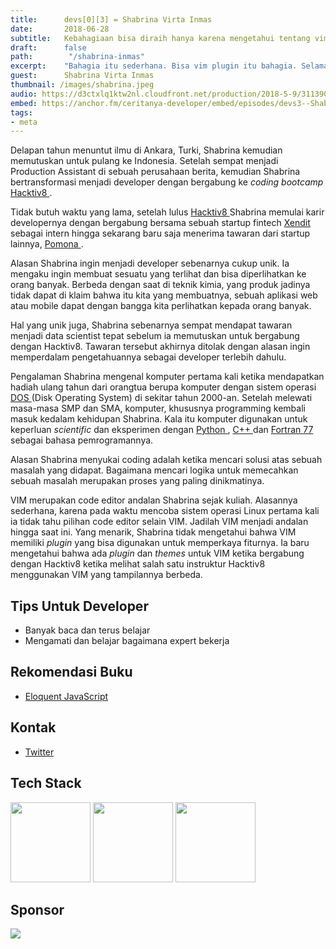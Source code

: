 ```yaml
---
title:      devs[0][3] = Shabrina Virta Inmas
date:       2018-06-28
subtitle:   Kebahagiaan bisa diraih hanya karena mengetahui tentang vim plugin.
draft:      false
path:        "/shabrina-inmas"
excerpt:    "Bahagia itu sederhana. Bisa vim plugin itu bahagia. Selama dua tahun saya menggunakan vim tanpa plugin sama sekali. Saya tidak tahu vim itu bisa diinstal plugin."
guest:      Shabrina Virta Inmas
thumbnail: /images/shabrina.jpeg
audio: https://d3ctxlq1ktw2nl.cloudfront.net/production/2018-5-9/3113905-44100-2-dc7cbdb1be6d.mp3
embed: https://anchor.fm/ceritanya-developer/embed/episodes/devs3--Shabrina-Virta-Inmas-e1b7rn
tags:
- meta
---
```


Delapan tahun menuntut ilmu di Ankara, Turki, Shabrina kemudian memutuskan untuk pulang ke Indonesia. Setelah sempat menjadi Production Assistant di sebuah perusahaan berita, kemudian Shabrina bertransformasi menjadi developer dengan bergabung ke _coding bootcamp_ [ Hacktiv8 ](https://hacktiv8.com).

Tidak butuh waktu yang lama, setelah lulus [ Hacktiv8 ](https://hacktiv8.com) Shabrina memulai karir developernya dengan bergabung bersama sebuah startup fintech [ Xendit ](https://www.xendit.co/en/) sebagai intern hingga sekarang baru saja menerima tawaran dari startup lainnya, [ Pomona ](https://web.pomona.id/).

Alasan Shabrina ingin menjadi developer sebenarnya cukup unik. Ia mengaku ingin membuat sesuatu yang terlihat dan bisa diperlihatkan ke orang banyak. Berbeda dengan saat di teknik kimia, yang produk jadinya tidak dapat di klaim bahwa itu kita yang membuatnya, sebuah aplikasi web atau mobile dapat dengan bangga kita perlihatkan kepada orang banyak.

Hal yang unik juga, Shabrina sebenarnya sempat mendapat tawaran menjadi data scientist tepat sebelum ia memutuskan untuk bergabung dengan Hacktiv8. Tawaran tersebut akhirnya ditolak dengan alasan ingin memperdalam pengetahuannya sebagai developer terlebih dahulu.

Pengalaman Shabrina mengenal komputer pertama kali ketika mendapatkan hadiah ulang tahun dari orangtua berupa komputer dengan sistem operasi [ DOS ](https://en.wikipedia.org/wiki/Disk_operating_system) (Disk Operating System) di sekitar tahun 2000-an. Setelah melewati masa-masa SMP dan SMA, komputer, khususnya programming kembali masuk kedalam kehidupan Shabrina. Kala itu komputer digunakan untuk keperluan _scientific_ dan eksperimen dengan [ Python ](https://www.python.org/), [ C++ ](https://en.wikipedia.org/wiki/C%2B%2B) dan [ Fortran 77 ](https://en.wikipedia.org/wiki/Fortran#FORTRAN_77) sebagai bahasa pemrogramannya.

Alasan Shabrina menyukai coding adalah ketika mencari solusi atas sebuah masalah yang didapat. Bagaimana mencari logika untuk memecahkan sebuah masalah merupakan proses yang paling dinikmatinya.

VIM merupakan code editor andalan Shabrina sejak kuliah. Alasannya sederhana, karena pada waktu mencoba sistem operasi Linux pertama kali ia tidak tahu pilihan code editor selain VIM. Jadilah VIM menjadi andalan hingga saat ini. Yang menarik, Shabrina tidak mengetahui bahwa VIM memiliki _plugin_ yang bisa digunakan untuk memperkaya fiturnya. Ia baru mengetahui bahwa ada _plugin_ dan _themes_ untuk VIM ketika bergabung dengan Hacktiv8 ketika melihat salah satu instruktur Hacktiv8 menggunakan VIM yang tampilannya berbeda.

## Tips Untuk Developer

* Banyak baca dan terus belajar
* Mengamati dan belajar bagaimana expert bekerja

## Rekomendasi Buku

* [ Eloquent JavaScript ](https://eloquentjavascript.net/)

## Kontak

* [ Twitter ](https://twitter.com/esviai)

## Tech Stack

<img src="https://nodejs.org/static/images/logos/nodejs-new-pantone-black.png" width="128" />
<img src="https://www.python.org/static/community_logos/python-logo-generic.svg" width="128" />
<img src="https://upload.wikimedia.org/wikipedia/commons/thumb/4/4f/Icon-Vim.svg/2000px-Icon-Vim.svg.png" width="128" />

## Sponsor

<a style="background-image: none !important;" href="https://hacktiv8.com" target="_blank"><img src="https://hacktiv8.com/img/logo-hacktiv8_bordered--md5--f7ee5fc69819b5ef3849344c119f5e18.png" /></a>
